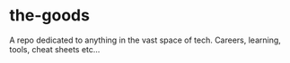 # the-goods
A repo dedicated to anything in the vast space of tech. Careers, learning, tools, cheat sheets etc...
